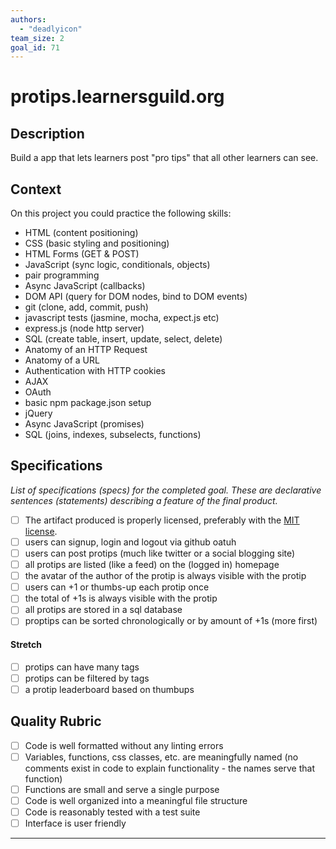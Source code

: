 ```yaml
---
authors:
  - "deadlyicon"
team_size: 2
goal_id: 71
---
```


# protips.learnersguild.org

## Description

Build a app that lets learners post "pro tips" that all other learners can see. 
## Context

On this project you could practice the following skills:
- HTML (content positioning)
- CSS (basic styling and positioning)
- HTML Forms (GET & POST)
- JavaScript (sync logic, conditionals, objects)
- pair programming
- Async JavaScript (callbacks)
- DOM API (query for DOM nodes, bind to DOM events)
- git (clone, add, commit, push)
- javascript tests (jasmine, mocha, expect.js etc)
- express.js (node http server)
- SQL (create table, insert, update, select, delete)
- Anatomy of an HTTP Request
- Anatomy of a URL
- Authentication with HTTP cookies
- AJAX
- OAuth
- basic npm package.json setup
- jQuery
- Async JavaScript (promises)
- SQL (joins, indexes, subselects, functions)
## Specifications

_List of specifications (specs) for the completed goal. These are declarative sentences (statements) describing a feature of the final product._
- [ ] The artifact produced is properly licensed, preferably with the [MIT license](https://opensource.org/licenses/MIT).
- [ ] users can signup, login and logout via github oatuh
- [ ] users can post protips (much like twitter or a social blogging site)
- [ ] all protips are listed (like a feed) on the (logged in) homepage
- [ ] the avatar of the author of the protip is always visible with the protip
- [ ] users can +1 or thumbs-up each protip once
- [ ] the total of +1s is always visible with the protip
- [ ] all protips are stored in a sql database
- [ ] proptips can be sorted chronologically or by amount of +1s (more first)
#### Stretch
- [ ] protips can have many tags
- [ ] protips can be filtered by tags
- [ ] a protip leaderboard based on thumbups
## Quality Rubric
- [ ] Code is well formatted without any linting errors
- [ ] Variables, functions, css classes, etc. are meaningfully named (no comments exist in code to explain functionality - the names serve that function)
- [ ] Functions are small and serve a single purpose
- [ ] Code is well organized into a meaningful file structure
- [ ] Code is reasonably tested with a test suite
- [ ] Interface is user friendly

---





